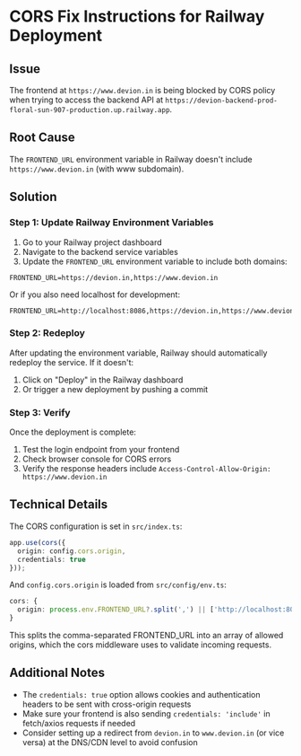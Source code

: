 # CORS Fix Instructions for Railway Deployment

## Issue
The frontend at `https://www.devion.in` is being blocked by CORS policy when trying to access the backend API at `https://devion-backend-prod-floral-sun-907-production.up.railway.app`.

## Root Cause
The `FRONTEND_URL` environment variable in Railway doesn't include `https://www.devion.in` (with www subdomain).

## Solution

### Step 1: Update Railway Environment Variables

1. Go to your Railway project dashboard
2. Navigate to the backend service variables
3. Update the `FRONTEND_URL` environment variable to include both domains:

```
FRONTEND_URL=https://devion.in,https://www.devion.in
```

Or if you also need localhost for development:

```
FRONTEND_URL=http://localhost:8086,https://devion.in,https://www.devion.in
```

### Step 2: Redeploy

After updating the environment variable, Railway should automatically redeploy the service. If it doesn't:
1. Click on "Deploy" in the Railway dashboard
2. Or trigger a new deployment by pushing a commit

### Step 3: Verify

Once the deployment is complete:
1. Test the login endpoint from your frontend
2. Check browser console for CORS errors
3. Verify the response headers include `Access-Control-Allow-Origin: https://www.devion.in`

## Technical Details

The CORS configuration is set in `src/index.ts`:
```typescript
app.use(cors({
  origin: config.cors.origin,
  credentials: true
}));
```

And `config.cors.origin` is loaded from `src/config/env.ts`:
```typescript
cors: {
  origin: process.env.FRONTEND_URL?.split(',') || ['http://localhost:8086']
}
```

This splits the comma-separated FRONTEND_URL into an array of allowed origins, which the cors middleware uses to validate incoming requests.

## Additional Notes

- The `credentials: true` option allows cookies and authentication headers to be sent with cross-origin requests
- Make sure your frontend is also sending `credentials: 'include'` in fetch/axios requests if needed
- Consider setting up a redirect from `devion.in` to `www.devion.in` (or vice versa) at the DNS/CDN level to avoid confusion
